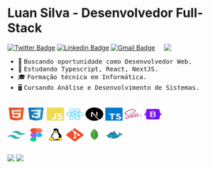 # Luan Silva - Desenvolvedor Full-Stack

<img style="" align="right" width="30%" src="https://media.giphy.com/media/m2Q7FEc0bEr4I/giphy.gif">

[![Twitter Badge](https://img.shields.io/badge/-@luansilv4e-6633cc?style=flat-square&labelColor=6633cc&logo=twitter&logoColor=white&link=https://twitter.com/luansilv4e)](https://twitter.com/luansilv4e) 
[![Linkedin Badge](https://img.shields.io/badge/-Luan%20Silva-6633cc?style=flat-square&logo=Linkedin&logoColor=white&link=https://www.linkedin.com/in/luansilvae/)](https://www.linkedin.com/in/luansilvae/) 
[![Gmail Badge](https://img.shields.io/badge/-luansilvae27@gmail.com-6633cc?style=flat-square&logo=Gmail&logoColor=white&link=mailto:launsilvae27@gmail.com)](mailto:luansilvae27@gmail.com)

- 💼 <samp>Buscando oportunidade como Desenvolvedor Web.
- 📝 <samp>Estudando Typescript, React, NextJS.
- 🎓 <samp>Formação técnica em Informática.
- 🖥 <samp>Cursando Análise e Desenvolvimento de Sistemas.
 
<div>
  </br>
  <img align="center" alt="Luan-HTML" height="30" width="40" src="https://raw.githubusercontent.com/devicons/devicon/master/icons/html5/html5-original.svg">
  <img align="center" alt="Luan-CSS" height="30" width="40" src="https://raw.githubusercontent.com/devicons/devicon/master/icons/css3/css3-original.svg">
  <img align="center" alt="Luan-Js" height="30" width="40" src="https://raw.githubusercontent.com/devicons/devicon/master/icons/javascript/javascript-plain.svg">
  <img align="center" alt="Luan-React" height="30" width="40" src="https://raw.githubusercontent.com/devicons/devicon/master/icons/react/react-original.svg">
  <img align="center" alt="Luan-NextJS" height="30" width="40" src="https://raw.githubusercontent.com/devicons/devicon/master/icons/nextjs/nextjs-original.svg">
  <img align="center" alt="Luan-Ts" height="30" width="40" src="https://raw.githubusercontent.com/devicons/devicon/master/icons/typescript/typescript-plain.svg">
  <img align="center" alt="Luan-Sass" height="30" width="40" src="https://raw.githubusercontent.com/devicons/devicon/master/icons/sass/sass-original.svg">
  <img align="center" alt="Luan-Bootstrap" height="30" width="40" src="https://raw.githubusercontent.com/devicons/devicon/master/icons/bootstrap/bootstrap-original.svg">
 </br></br>
  <img align="center" alt="Luan-Tailwind" height="30" width="40" src="https://github.com/devicons/devicon/blob/master/icons/tailwindcss/tailwindcss-plain.svg">
  <img align="center" alt="Luan-Figma" height="30" width="40" src="https://github.com/devicons/devicon/blob/master/icons/figma/figma-original.svg">
  <img align="center" alt="Luan-Linux" height="30" width="40" src="https://github.com/devicons/devicon/blob/master/icons/linux/linux-original.svg">
  <img align="center" alt="Luan-Git" height="30" width="40" src="https://github.com/devicons/devicon/blob/master/icons/git/git-original.svg">
  <img align="center" alt="Luan-Mongo" height="30" width="40" src="https://raw.githubusercontent.com/devicons/devicon/master/icons/mongodb/mongodb-original.svg">
  <img align="center" alt="Luan-Docker" height="30" width="40" src="https://github.com/devicons/devicon/blob/master/icons/docker/docker-original.svg">
</div>

##
  
<div>
  <img  width="250px"  align="top" src="https://github-readme-stats-gamma-beige.vercel.app/api/top-langs/?username=luansilvae&theme=omni" />
  <img  width="550px"  align="top" src="https://github-readme-stats.vercel.app/api?username=luansilvae&show_icons=true&count_private=true&theme=omni" />
</div>
  
  
  

